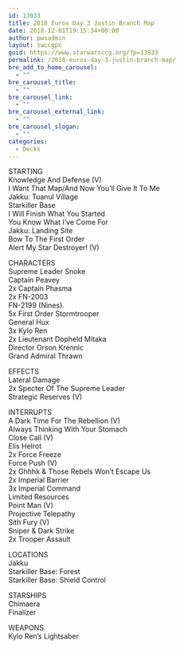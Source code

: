 ```yaml
---
id: 13933
title: 2018 Euros Day 3 Justin Branch Map
date: 2018-12-01T19:15:34+00:00
author: pwsadmin
layout: swccgpc
guid: https://www.starwarsccg.org/?p=13933
permalink: /2018-euros-day-3-justin-branch-map/
bre_add_to_home_carousel:
  - ""
bre_carousel_title:
  - ""
bre_carousel_link:
  - ""
bre_carousel_external_link:
  - ""
bre_carousel_slogan:
  - ""
categories:
  - Decks
---
```

STARTING  
Knowledge And Defense (V)  
I Want That Map/And Now You’ll Give It To Me  
Jakku: Tuanul Village  
Starkiller Base  
I Will Finish What You Started  
You Know What I&#8217;ve Come For  
Jakku: Landing Site  
Bow To The First Order  
Alert My Star Destroyer! (V)

CHARACTERS  
Supreme Leader Snoke  
Captain Peavey  
2x Captain Phasma  
2x FN-2003  
FN-2199 (Nines)  
5x First Order Stormtrooper  
General Hux  
3x Kylo Ren  
2x Lieutenant Dopheld Mitaka  
Director Orson Krennic  
Grand Admiral Thrawn

EFFECTS  
Lateral Damage  
2x Specter Of The Supreme Leader  
Strategic Reserves (V)

INTERRUPTS  
A Dark Time For The Rebellion (V)  
Always Thinking With Your Stomach  
Close Call (V)  
Elis Helrot  
2x Force Freeze  
Force Push (V)  
2x Ghhhk & Those Rebels Won&#8217;t Escape Us  
2x Imperial Barrier  
3x Imperial Command  
Limited Resources  
Point Man (V)  
Projective Telepathy  
Sith Fury (V)  
Sniper & Dark Strike  
2x Trooper Assault

LOCATIONS  
Jakku  
Starkiller Base: Forest  
Starkiller Base: Shield Control

STARSHIPS  
Chimaera  
Finalizer

WEAPONS  
Kylo Ren&#8217;s Lightsaber